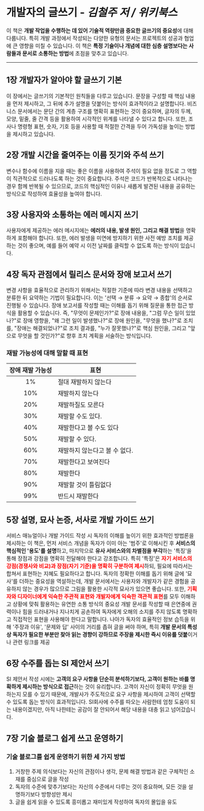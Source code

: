 # 개발자의 글쓰기 - _김철주 저 / 위키북스_

이 책은 **개발 작업을 수행하는 데 있어 기술적 역량만큼 중요한 글쓰기의 중요성**에 대해 다룹니다. 특히 개발 과정에서 작성되는 다양한 유형의 문서는 프로젝트의 성공과 협업에 큰 영향을 미칠 수 있습니다. 이 책은 **특정 기술이나 개념에 대한 심층 설명보다는 사람들과 문서로 소통하는 방법**에 초점을 맞추고 있습니다.

---

## 1장 개발자가 알아야 할 글쓰기 기본

이 장에서는 글쓰기의 기본적인 원칙들을 다루고 있습니다. 문장을 구성할 때 핵심 내용을 먼저 제시하고, 그 뒤에 추가 설명을 덧붙이는 방식이 효과적이라고 설명합니다. 비즈니스 문서에서는 문단 간의 계층 구조를 명확히 표현하는 것이 중요하며, 글자의 두께, 모양, 밑줄, 줄 간격 등을 활용하여 시각적인 위계를 나타낼 수 있다고 합니다. 또한, 조사나 명령형 표현, 숫자, 기호 등을 사용할 때 적절한 간격을 두어 가독성을 높이는 방법을 제시하고 있습니다.

## 2장 개발 시간을 줄여주는 이름 짓기와 주석 쓰기

변수나 함수에 이름을 지을 때는 좋은 이름을 사용하여 주석이 필요 없을 정도로 그 역할이 직관적으로 드러나도록 하는 것이 중요합니다. 주석은 코드가 반복적으로 나타나는 경우 함께 반복될 수 있으므로, 코드의 핵심적인 이유나 새롭게 발견된 내용을 공유하는 방식으로 작성하여 효율성을 높여야 합니다.

## 3장 사용자와 소통하는 에러 메시지 쓰기

사용자에게 제공하는 에러 메시지에는 **에러의 내용, 발생 원인, 그리고 해결 방법**을 명확하게 포함해야 합니다. 또한, 에러 발생을 미연에 방지하기 위한 사전 예방 조치를 제공하는 것이 좋으며, 예를 들어 예약 시 이전 날짜를 클릭할 수 없도록 하는 방식이 있습니다.

## 4장 독자 관점에서 릴리스 문서와 장애 보고서 쓰기

변경 사항을 효율적으로 관리하기 위해서는 적절한 기준에 따라 변경 내용을 선택하고 분류한 뒤 요약하는 기법이 필요합니다. 이는 '선택 → 분류 → 요약 → 종합'의 순서로 진행될 수 있습니다. 장애 보고서를 작성할 때는 이해를 돕기 위해 질문을 통한 접근 방식을 활용할 수 있습니다. 즉, "무엇이 문제인가?"로 장애 내용을, "그럼 무슨 일이 있었나?"로 장애 영향을, "왜 그런 일이 발생했나?"로 장애 원인을, "무엇을 했나?"로 조치를, "장애는 해결되었나?"로 조치 결과를, "누가 잘못했나?"로 핵심 원인을, 그리고 "앞으로 무엇을 할 것인가?"로 향후 조치 계획을 서술하는 방식입니다.

### 재발 가능성에 대해 말할 때 표현

| 장애 재발 가능성 | 표현                          |
| :--------------: | ----------------------------- |
|        1%        | 절대 재발하지 않는다          |
|       10%        | 재발하지 않는다               |
|       20%        | 재발하질도 모른다             |
|       30%        | 재발할 수도 있다.             |
|       40%        | 재발한다고 볼 수도 있다       |
|       50%        | 재발할 수 있다.               |
|       60%        | 재발하지 않는다고 볼 수 없다. |
|       70%        | 재발한다고 보여진다           |
|       80%        | 재발한다                      |
|       90%        | 재발할 것이 틀림없다          |
|       99%        | 반드시 재발한다               |

## 5장 설명, 묘사 논증, 서사로 개발 가이드 쓰기

서비스 매뉴얼이나 개발 가이드 작성 시 독자의 이해를 높이기 위한 효과적인 방법론을 제시하는 이 책은, 먼저 서비스 개념을 독자가 이미 아는 '범주'로 이해시킨 후 **서비스의 핵심적인 '용도'를 설명**하고, 마지막으로 **유사 서비스와의 차별점을 부각**하는 '특징'을 통해 장점과 강점을 명확히 전달해야 한다고 강조합니다. 특히 '특징'은 <span style="color:red">**자기 서비스의 강점(경쟁사와 비교)과 장점(자기 기준)을 명확히 구분하여 제시**</span>하되, 필요에 따라서는 합쳐서 표현하는 지혜도 필요하다고 합니다.
독자의 정확한 이해를 돕기 위해 글에 '묘사'를 더하는 중요성을 역설하는데, 개발 문서에서는 사용자와 개발자가 같은 경험을 공유하지 않는 경우가 많으므로 그림을 활용한 시각적 묘사가 있으면 좋습니다. 또한, <span style="color:red">**기획자와 디자이너에게 익숙한 주관적 표현와 개발자에게 익숙한 객관적 표현**</span>를 모두 이해하고 상황에 맞춰 활용하는 유연한 소통 방식의 중요성
개발 문서를 작성할 때 은연중에 권력이나 힘을 드러내거나 지나치게 공손하여 독자에게 오해의 소지를 주지 않도록 명확하고 직접적인 표현을 사용해야 한다고 말합니다. 나아가 독자의 효율적인 정보 습득을 위해 '주장과 이유', '문제와 답' 사이의 거리를 좁혀 글을 써야 하며, 특히 **개발 문서의 특성상 독자가 필요한 부분만 찾아 읽는 경향이 강하므로 주장을 제시한 즉시 이유를 덧붙**이거나 관련 링크를 제공

## 6장 수주를 돕는 SI 제안서 쓰기

SI 제안서 작성 시에는 **고객의 요구 사항을 단순히 분석하기보다, 고객이 원하는 바를 명확하게 제시하는 방식으로 접근**하는 것이 유리합니다. 고객이 자신이 정확히 무엇을 원하는지 모를 수 있기 때문에, 개발사가 주도적으로 요구 사항을 제시하여 고객이 선택할 수 있도록 돕는 방식이 효과적입니다. SI회사에 수주를 따오는 사람한테 엄청 도움이 되는 내용이겠지만, 아직 나한테는 공감이 잘 안되어서 해당 내용을 대충 읽고 넘어갔습니다.

## 7장 기술 블로그 쉽게 쓰고 운영하기

### 기술 블로그를 쉽게 운영하기 위한 세 가지 방법

1. 거창한 주제 의식보다는 자신의 관점이나 생각, 문제 해결 방법과 같은 구체적인 소재를 중심으로 글을 작성
2. 독자의 수준에 맞추기보다는 자신의 수준에서 다루는 것이 중요하며, 모든 것을 설명하기보다 방향성만 제시
3. 글을 쉽게 읽을 수 있도록 흥미롭고 재미있게 작성하여 독자의 몰입을 유도
